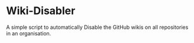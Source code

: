 # Wiki-Disabler
A simple script to automatically Disable the GitHub wikis on all repositories in an organisation.
